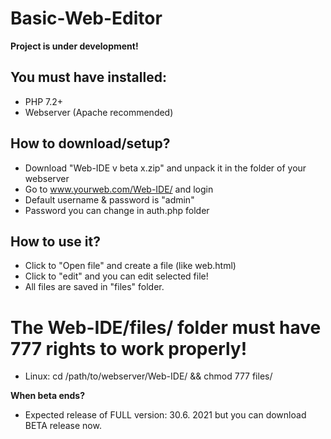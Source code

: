 # Basic-Web-Editor
__Project is under development!__

## You must have installed:
- PHP 7.2+
- Webserver (Apache recommended)

## How to download/setup?
- Download "Web-IDE v beta x.zip" and unpack it in the folder of your webserver
- Go to www.yourweb.com/Web-IDE/ and login
- Default username & password is "admin"
- Password you can change in auth.php folder

## How to use it?
- Click to "Open file" and create a file (like web.html)
- Click to "edit" and you can edit selected file!
- All files are saved in "files" folder.

# The Web-IDE/files/ folder must have 777 rights to work properly!
- Linux: cd /path/to/webserver/Web-IDE/ && chmod 777 files/

__When beta ends?__
- Expected release of FULL version: 30.6. 2021 but you can download BETA release now.
